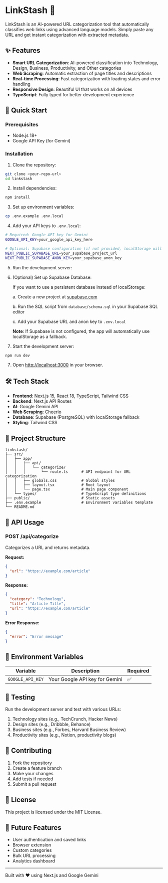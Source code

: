 # LinkStash 🔗

LinkStash is an AI-powered URL categorization tool that automatically classifies web links using advanced language models. Simply paste any URL and get instant categorization with extracted metadata.

## ✨ Features

- **Smart URL Categorization**: AI-powered classification into Technology, Design, Business, Productivity, and Other categories
- **Web Scraping**: Automatic extraction of page titles and descriptions
- **Real-time Processing**: Fast categorization with loading states and error handling
- **Responsive Design**: Beautiful UI that works on all devices
- **TypeScript**: Fully typed for better development experience

## 🚀 Quick Start

### Prerequisites

- Node.js 18+ 
- Google API Key (for Gemini)

### Installation

1. Clone the repository:
```bash
git clone <your-repo-url>
cd linkstash
```

2. Install dependencies:
```bash
npm install
```

3. Set up environment variables:
```bash
cp .env.example .env.local
```

4. Add your API keys to `.env.local`:
```bash
# Required: Google API key for Gemini
GOOGLE_API_KEY=your_google_api_key_here

# Optional: Supabase configuration (if not provided, localStorage will be used)
NEXT_PUBLIC_SUPABASE_URL=your_supabase_project_url
NEXT_PUBLIC_SUPABASE_ANON_KEY=your_supabase_anon_key
```

5. Run the development server:
5. (Optional) Set up Supabase Database:
   
   If you want to use a persistent database instead of localStorage:
   
   a. Create a new project at [supabase.com](https://supabase.com)
   
   b. Run the SQL script from `database/schema.sql` in your Supabase SQL editor
   
   c. Add your Supabase URL and anon key to `.env.local`
   
   **Note**: If Supabase is not configured, the app will automatically use localStorage as a fallback.

6. Start the development server:
```bash
npm run dev
```

7. Open [http://localhost:3000](http://localhost:3000) in your browser.

## 🛠️ Tech Stack

- **Frontend**: Next.js 15, React 18, TypeScript, Tailwind CSS
- **Backend**: Next.js API Routes
- **AI**: Google Gemini API
- **Web Scraping**: Cheerio
- **Database**: Supabase (PostgreSQL) with localStorage fallback
- **Styling**: Tailwind CSS

## 📁 Project Structure

```
linkstash/
├── src/
│   ├── app/
│   │   ├── api/
│   │   │   └── categorize/
│   │   │       └── route.ts      # API endpoint for URL categorization
│   │   ├── globals.css           # Global styles
│   │   ├── layout.tsx            # Root layout
│   │   └── page.tsx              # Main page component
│   └── types/                    # TypeScript type definitions
├── public/                       # Static assets
├── .env.example                  # Environment variables template
└── README.md
```

## 🔧 API Usage

### POST /api/categorize

Categorizes a URL and returns metadata.

**Request:**
```json
{
  "url": "https://example.com/article"
}
```

**Response:**
```json
{
  "category": "Technology",
  "title": "Article Title",
  "url": "https://example.com/article"
}
```

**Error Response:**
```json
{
  "error": "Error message"
}
```

## 🚦 Environment Variables

| Variable | Description | Required |
|----------|-------------|----------|
| `GOOGLE_API_KEY` | Your Google API key for Gemini | ✅ |

## 🧪 Testing

Run the development server and test with various URLs:

1. Technology sites (e.g., TechCrunch, Hacker News)
2. Design sites (e.g., Dribbble, Behance)
3. Business sites (e.g., Forbes, Harvard Business Review)
4. Productivity sites (e.g., Notion, productivity blogs)

## 🤝 Contributing

1. Fork the repository
2. Create a feature branch
3. Make your changes
4. Add tests if needed
5. Submit a pull request

## 📝 License

This project is licensed under the MIT License.

## 🔮 Future Features

- User authentication and saved links
- Browser extension
- Custom categories
- Bulk URL processing
- Analytics dashboard

---

Built with ❤️ using Next.js and Google Gemini
